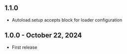## 1.1.0
- Autoload.setup accepts block for loader configuration

## 1.0.0 - October 22, 2024
- First release
